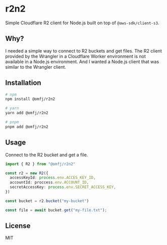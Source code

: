 # r2n2

Simple Cloudflare R2 client for Node.js built on top of `@aws-sdk/client-s3`.

## Why?

I needed a simple way to connect to R2 buckets and get files. The R2 client provided by the Wrangler in a Cloudflare Worker environment is not available in a Node.js environment. And I wanted a Node.js client that was similar to the Wrangler client.

## Installation

```bash
# npm
npm install @omfj/r2n2

# yarn
yarn add @omfj/r2n2

# pnpm
pnpm add @omfj/r2n2
```

## Usage

Connect to the R2 bucket and get a file.

```typescript
import { R2 } from "@omfj/r2n2"

const r2 = new R2({
  accessKeyId: process.env.ACCES_KEY_ID,
  accountId: proccess.env.ACCOUNT_ID,
  secretAccessKey: process.env.SECRET_ACCESS_KEY,
})

const bucket = r2.bucket("my-bucket")

const file = await bucket.get("my-file.txt");
```

## License

MIT
